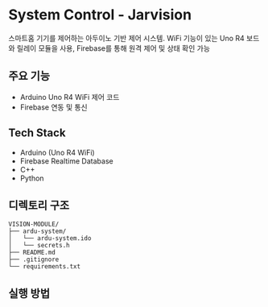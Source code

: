 # System Control - Jarvision
스마트홈 기기를 제어하는 아두이노 기반 제어 시스템. WiFi 기능이 있는 Uno R4 보드와 릴레이 모듈을 사용, Firebase를 통해 원격 제어 및 상태 확인 가능

## 주요 기능
- Arduino Uno R4 WiFi 제어 코드
- Firebase 연동 및 통신

## Tech Stack
- Arduino (Uno R4 WiFi)
- Firebase Realtime Database
- C++
- Python
  
## 디렉토리 구조
```plaintext
VISION-MODULE/
├── ardu-system/
│   └── ardu-system.ido
│   └── secrets.h
├── README.md
├── .gitignore
└── requirements.txt
```

## 실행 방법
